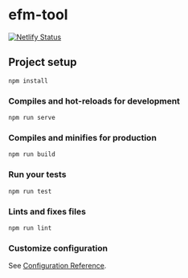 # efm-tool
[![Netlify Status](https://api.netlify.com/api/v1/badges/3f9dc05c-198a-4632-a91c-4950c67a2290/deploy-status)](https://app.netlify.com/sites/efm-tool/deploys)

## Project setup
```
npm install
```

### Compiles and hot-reloads for development
```
npm run serve
```

### Compiles and minifies for production
```
npm run build
```

### Run your tests
```
npm run test
```

### Lints and fixes files
```
npm run lint
```

### Customize configuration
See [Configuration Reference](https://cli.vuejs.org/config/).

